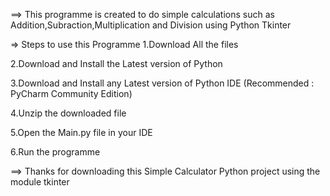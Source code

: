 ==> This programme is created to do simple calculations such as Addition,Subraction,Multiplication and Division using Python Tkinter 

=> Steps to use this Programme 
1.Download All the files

2.Download and Install the Latest version of Python

3.Download and Install any Latest version of Python IDE (Recommended : PyCharm Community Edition)

4.Unzip the downloaded file

5.Open the Main.py file in your IDE 

6.Run the programme

==> Thanks for downloading this Simple Calculator Python project using the module tkinter
